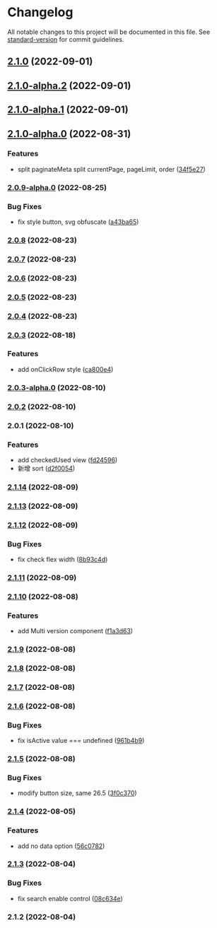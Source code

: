 # Changelog

All notable changes to this project will be documented in this file. See [standard-version](https://github.com/conventional-changelog/standard-version) for commit guidelines.

## [2.1.0](https://github.com/imagine10255/bear-react-table/compare/v2.1.0-alpha.2...v2.1.0) (2022-09-01)

## [2.1.0-alpha.2](https://github.com/imagine10255/bear-react-table/compare/v2.1.0-alpha.1...v2.1.0-alpha.2) (2022-09-01)

## [2.1.0-alpha.1](https://github.com/imagine10255/bear-react-table/compare/v2.1.0-alpha.0...v2.1.0-alpha.1) (2022-09-01)

## [2.1.0-alpha.0](https://github.com/imagine10255/bear-react-table/compare/v2.0.9-alpha.0...v2.1.0-alpha.0) (2022-08-31)


### Features

* split paginateMeta split currentPage, pageLimit, order ([34f5e27](https://github.com/imagine10255/bear-react-table/commit/34f5e27575b0140d2846c55b073d2e65f3e02abc))

### [2.0.9-alpha.0](https://github.com/imagine10255/bear-react-table/compare/v2.0.8...v2.0.9-alpha.0) (2022-08-25)


### Bug Fixes

* fix style button, svg obfuscate ([a43ba65](https://github.com/imagine10255/bear-react-table/commit/a43ba65b1f2d724ec1276fbc6b1c780bf4214d62))

### [2.0.8](https://github.com/imagine10255/bear-react-table/compare/v2.0.7...v2.0.8) (2022-08-23)

### [2.0.7](https://github.com/imagine10255/bear-react-table/compare/v2.0.6...v2.0.7) (2022-08-23)

### [2.0.6](https://github.com/imagine10255/bear-react-table/compare/v2.0.5...v2.0.6) (2022-08-23)

### [2.0.5](https://github.com/imagine10255/bear-react-table/compare/v2.0.4...v2.0.5) (2022-08-23)

### [2.0.4](https://github.com/imagine10255/bear-react-table/compare/v2.0.3...v2.0.4) (2022-08-23)

### [2.0.3](https://github.com/imagine10255/bear-react-table/compare/v2.0.3-alpha.0...v2.0.3) (2022-08-18)


### Features

* add onClickRow style ([ca800e4](https://github.com/imagine10255/bear-react-table/commit/ca800e420d7c10c6db57b25b2e5b4f718d67277d))

### [2.0.3-alpha.0](https://github.com/imagine10255/bear-react-table/compare/v2.0.2...v2.0.3-alpha.0) (2022-08-10)

### [2.0.2](https://github.com/imagine10255/bear-react-table/compare/v2.0.1...v2.0.2) (2022-08-10)

### 2.0.1 (2022-08-10)


### Features

* add checkedUsed view ([fd24596](https://github.com/imagine10255/bear-react-table/commit/fd245969cc5192980d1fab3f8dd43f3ef1e1df38))
* 新增 sort ([d2f0054](https://github.com/imagine10255/bear-react-table/commit/d2f005433cf8bfc17f87bc6211abab699e1a43dc))

### [2.1.14](https://github.com/imagine10255/bear-react-table/compare/v2.1.13...v2.1.14) (2022-08-09)

### [2.1.13](https://github.com/imagine10255/bear-react-table/compare/v2.1.12...v2.1.13) (2022-08-09)

### [2.1.12](https://github.com/imagine10255/bear-react-table/compare/v2.1.11...v2.1.12) (2022-08-09)


### Bug Fixes

* fix check flex width ([8b93c4d](https://github.com/imagine10255/bear-react-table/commit/8b93c4d21111a7f1a3747d14a5eab957807a63ee))

### [2.1.11](https://github.com/imagine10255/bear-react-table/compare/v2.1.10...v2.1.11) (2022-08-09)

### [2.1.10](https://github.com/imagine10255/bear-react-table/compare/v2.1.9...v2.1.10) (2022-08-08)


### Features

* add Multi version component ([f1a3d63](https://github.com/imagine10255/bear-react-table/commit/f1a3d63452cca65b790fe924d098f8d6774c1905))

### [2.1.9](https://github.com/imagine10255/bear-react-table/compare/v2.1.8...v2.1.9) (2022-08-08)

### [2.1.8](https://github.com/imagine10255/bear-react-table/compare/v2.1.7...v2.1.8) (2022-08-08)

### [2.1.7](https://github.com/imagine10255/bear-react-table/compare/v2.1.6...v2.1.7) (2022-08-08)

### [2.1.6](https://github.com/imagine10255/bear-react-table/compare/v2.1.5...v2.1.6) (2022-08-08)


### Bug Fixes

* fix isActive value === undefined ([961b4b9](https://github.com/imagine10255/bear-react-table/commit/961b4b991abe3ef4ffc1c719d89f410ab616ea42))

### [2.1.5](https://github.com/imagine10255/bear-react-table/compare/v2.1.4...v2.1.5) (2022-08-08)


### Bug Fixes

* modify button size, same 26.5 ([3f0c370](https://github.com/imagine10255/bear-react-table/commit/3f0c370e14d49a9283bb04736eaf66d756042288))

### [2.1.4](https://github.com/imagine10255/bear-react-table/compare/v2.1.3...v2.1.4) (2022-08-05)


### Features

* add no data option ([56c0782](https://github.com/imagine10255/bear-react-table/commit/56c0782680abe0dcde8b286aa88639828af09d2e))

### [2.1.3](https://github.com/imagine10255/bear-react-table/compare/v2.1.2...v2.1.3) (2022-08-04)


### Bug Fixes

* fix search enable control ([08c634e](https://github.com/imagine10255/bear-react-table/commit/08c634e20c11e709cc3c0de4287addeac93e4f15))

### 2.1.2 (2022-08-04)
